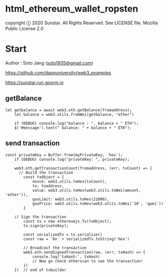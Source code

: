 # html_ethereum_wallet_ropsten

copyright ⓒ 2020 Sunstar. All Rights Reserved.
See LICENSE file. Mozilla Public License 2.0


# Start
Author : Soto Jang (soto1935@gmail.com)

https://github.com/dappuniversity/web3_examples

https://sunstar.run.goorm.io


##  getBalance 
    let getbalance = await web3.eth.getBalance(fromaddress);
		let balance = web3.utils.fromWei(getbalance, "ether")

		if (DEBUG) console.log("balance : ", balance + " ETH");
		$('#message').text(" balance: " + balance + " ETH");

## send transaction

    const privateKey = Buffer.from(myPrivateKey, 'hex');
		if (DEBUG) console.log("privateKey: ", privateKey);

		web3.eth.getTransactionCount(fromaddress, (err, txCount) => {
		  // Build the transaction
			const txObject = {
				nonce: web3.utils.toHex(txCount),
				to: toaddress,
				value: web3.utils.toHex(web3.utils.toWei(amount, 'ether')),
				gasLimit: web3.utils.toHex(21000),
				gasPrice: web3.utils.toHex(web3.utils.toWei('10', 'gwei'))
			}

		// Sign the transaction
			const tx = new ethereumjs.Tx(txObject);
			tx.sign(privateKey);

			const serializedTx = tx.serialize()
			const raw = '0x' + serializedTx.toString('hex')

			// Broadcast the transaction
			web3.eth.sendSignedTransaction(raw, (err, txHash) => {
				console.log('txHash:', txHash)
				// Now go check etherscan to see the transaction!
			})
		})  // end of txbuilder

    
